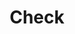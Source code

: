 ---
title: Check
tags: ["check", "tick", "approve", "confirm", "verified"]
icon: check
svg: '<svg xmlns="http://www.w3.org/2000/svg" width="24" height="24" fill="none" viewBox="0 0 24 24" stroke-width="1.5" stroke-linecap="round" stroke-linejoin="round" stroke="currentColor"><path d="m3 13 5.342 6.106c.49.56 1.374.518 1.81-.085L21 4"/></svg>'
---